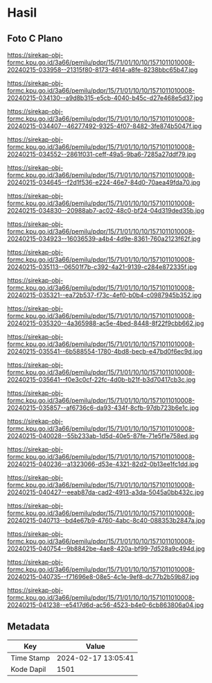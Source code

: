 # Hasil

## Foto C Plano

https://sirekap-obj-formc.kpu.go.id/3a66/pemilu/pdpr/15/71/01/10/10/1571011010008-20240215-033958--21315f80-8173-4614-a8fe-8238bbc65b47.jpg

https://sirekap-obj-formc.kpu.go.id/3a66/pemilu/pdpr/15/71/01/10/10/1571011010008-20240215-034130--a9d8b315-e5cb-4040-b45c-d27e468e5d37.jpg

https://sirekap-obj-formc.kpu.go.id/3a66/pemilu/pdpr/15/71/01/10/10/1571011010008-20240215-034407--46277492-9325-4f07-8482-3fe874b5047f.jpg

https://sirekap-obj-formc.kpu.go.id/3a66/pemilu/pdpr/15/71/01/10/10/1571011010008-20240215-034552--2861f031-ceff-49a5-9ba6-7285a27ddf79.jpg

https://sirekap-obj-formc.kpu.go.id/3a66/pemilu/pdpr/15/71/01/10/10/1571011010008-20240215-034645--f2d1f536-e224-46e7-84d0-70aea49fda70.jpg

https://sirekap-obj-formc.kpu.go.id/3a66/pemilu/pdpr/15/71/01/10/10/1571011010008-20240215-034830--20988ab7-ac02-48c0-bf24-04d319ded35b.jpg

https://sirekap-obj-formc.kpu.go.id/3a66/pemilu/pdpr/15/71/01/10/10/1571011010008-20240215-034923--16036539-a4b4-4d9e-8361-760a2123f62f.jpg

https://sirekap-obj-formc.kpu.go.id/3a66/pemilu/pdpr/15/71/01/10/10/1571011010008-20240215-035113--06501f7b-c392-4a21-9139-c284e872335f.jpg

https://sirekap-obj-formc.kpu.go.id/3a66/pemilu/pdpr/15/71/01/10/10/1571011010008-20240215-035321--ea72b537-f73c-4ef0-b0b4-c0987945b352.jpg

https://sirekap-obj-formc.kpu.go.id/3a66/pemilu/pdpr/15/71/01/10/10/1571011010008-20240215-035320--4a365988-ac5e-4bed-8448-8f22f9cbb662.jpg

https://sirekap-obj-formc.kpu.go.id/3a66/pemilu/pdpr/15/71/01/10/10/1571011010008-20240215-035541--6b588554-1780-4bd8-becb-e47bd0f6ec9d.jpg

https://sirekap-obj-formc.kpu.go.id/3a66/pemilu/pdpr/15/71/01/10/10/1571011010008-20240215-035641--f0e3c0cf-22fc-4d0b-b21f-b3d70417cb3c.jpg

https://sirekap-obj-formc.kpu.go.id/3a66/pemilu/pdpr/15/71/01/10/10/1571011010008-20240215-035857--af6736c6-da93-434f-8cfb-97db723b6e1c.jpg

https://sirekap-obj-formc.kpu.go.id/3a66/pemilu/pdpr/15/71/01/10/10/1571011010008-20240215-040028--55b233ab-1d5d-40e5-87fe-71e5f1e758ed.jpg

https://sirekap-obj-formc.kpu.go.id/3a66/pemilu/pdpr/15/71/01/10/10/1571011010008-20240215-040236--a1323066-d53e-4321-82d2-0b13ee1fc1dd.jpg

https://sirekap-obj-formc.kpu.go.id/3a66/pemilu/pdpr/15/71/01/10/10/1571011010008-20240215-040427--eeab87da-cad2-4913-a3da-5045a0bb432c.jpg

https://sirekap-obj-formc.kpu.go.id/3a66/pemilu/pdpr/15/71/01/10/10/1571011010008-20240215-040713--bd4e67b9-4760-4abc-8c40-088353b2847a.jpg

https://sirekap-obj-formc.kpu.go.id/3a66/pemilu/pdpr/15/71/01/10/10/1571011010008-20240215-040754--9b8842be-4ae8-420a-bf99-7d528a9c494d.jpg

https://sirekap-obj-formc.kpu.go.id/3a66/pemilu/pdpr/15/71/01/10/10/1571011010008-20240215-040735--f71696e8-08e5-4c1e-9ef8-dc77b2b59b87.jpg

https://sirekap-obj-formc.kpu.go.id/3a66/pemilu/pdpr/15/71/01/10/10/1571011010008-20240215-041238--e5417d6d-ac56-4523-b4e0-6cb863806a04.jpg


## Metadata

| Key        | Value               |
| ---------- | ------------------- |
| Time Stamp | 2024-02-17 13:05:41 |
| Kode Dapil | 1501                |



